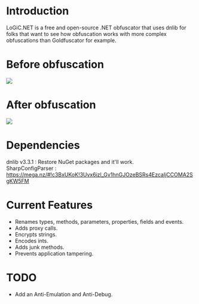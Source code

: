 # Introduction
LoGiC.NET is a free and open-source .NET obfuscator that uses dnlib for folks that want to see how obfuscation works with more complex obfuscations than Goldfuscator for example.

# Before obfuscation
<img src="https://i.imgur.com/0J5ZDq0.png">

# After obfuscation
<img src="https://i.imgur.com/W68kj01.png">

# Dependencies
dnlib v3.3.1 : Restore NuGet packages and it'll work.<br/>
SharpConfigParser : https://mega.nz/#!c3BxUKoK!3Uvx6izl_Gv1hnGJOzeBSRs4EzcaIjCCOMA2SgKW5FM

# Current Features
- Renames types, methods, parameters, properties, fields and events.
- Adds proxy calls.
- Encrypts strings.
- Encodes ints.
- Adds junk methods.
- Prevents application tampering.

# TODO
- Add an Anti-Emulation and Anti-Debug.
